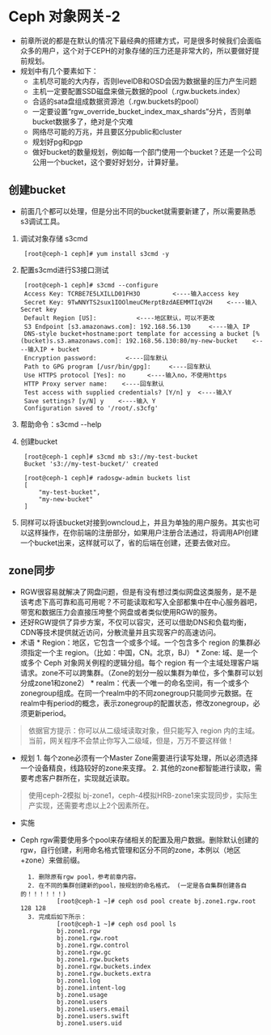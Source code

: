 # Ceph 对象网关-2

* 前章所说的都是在默认的情况下最经典的搭建方式，可是很多时候我们会面临众多的用户，这个对于CEPH的对象存储的压力还是非常大的，所以要做好提前规划。
* 规划中有几个要素如下：
    * 主机尽可能的大内存，否则levelDB和OSD会因为数据量的压力产生问题
    * 主机一定要配置SSD磁盘来做元数据的pool（.rgw.buckets.index）
    * 合适的sata盘组成数据资源池（.rgw.buckets的pool）
    * 一定要设置“rgw_override_bucket_index_max_shards”分片，否则单bucket数据多了，绝对是个灾难
    * 网络尽可能的万兆，并且要区分public和cluster
    * 规划好pg和pgp
    * 做好bucket的数量规划，例如每一个部门使用一个bucket？还是一个公司公用一个bucket，这个要好好划分，计算好量。

## 创建bucket
* 前面几个都可以处理，但是分出不同的bucket就需要新建了，所以需要熟悉s3调试工具。
1. 调试对象存储 s3cmd

        [root@ceph-1 ceph]# yum install s3cmd -y
2. 配置s3cmd进行S3接口测试

        [root@ceph-1 ceph]# s3cmd --configure
        Access Key: TCRBE7E5LXILLD01FH3O         <----输入access key
        Secret Key: 9TwNNYTS2sux1IOOlmeuCMerptBzdAEEMMTIqV2H    <----输入 Secret key
        Default Region [US]:           <----地区默认，可以不更改
        S3 Endpoint [s3.amazonaws.com]: 192.168.56.130     <----输入 IP
        DNS-style bucket+hostname:port template for accessing a bucket [%(bucket)s.s3.amazonaws.com]: 192.168.56.130:80/my-new-bucket    <----输入IP + bucket
        Encryption password:        <----回车默认
        Path to GPG program [/usr/bin/gpg]:     <----回车默认
        Use HTTPS protocol [Yes]: no      <----输入no，不使用https
        HTTP Proxy server name:    <----回车默认
        Test access with supplied credentials? [Y/n] y  <----输入Y
        Save settings? [y/N] y    <----输入 Y
        Configuration saved to '/root/.s3cfg'  

3. 帮助命令：s3cmd --help
4. 创建bucket
        
        [root@ceph-1 ceph]# s3cmd mb s3://my-test-bucket
        Bucket 's3://my-test-bucket/' created

        [root@ceph-1 ceph]# radosgw-admin buckets list
        [
            "my-test-bucket",
            "my-new-bucket"
        ]
5. 同样可以将该bucket对接到owncloud上，并且为单独的用户服务。其实也可以这样操作，在你前端的注册部分，如果用户注册合法通过，将调用API创建一个bucket出来，这样就可以了，省的后端在创建，还要去做对应。

## zone同步

* RGW很容易就解决了网盘问题，但是有没有想过类似网盘这类服务，是不是该考虑下高可靠和高可用呢？不可能读取和写入全部都集中在中心服务器吧，带宽和数据压力会直接压垮整个网盘或者类似使用RGW的服务。
* 还好RGW提供了异步方案，不仅可以容灾，还可以借助DNS和负载均衡，CDN等技术提供就近访问，分散流量并且实现客户的高速访问。
* 术语
        * Region：地区，它包含一个或多个域。一个包含多个 region 的集群必须指定一个主 region。（比如：中国，CN。北京，BJ）
        * Zone: 域、是一个或多个 Ceph 对象网关例程的逻辑分组。每个 region 有一个主域处理客户端请求。zone不可以跨集群。（Zone的划分一般以集群为单位，多个集群可以划分成zone1和zone2）
        * realm：代表一个唯一的命名空间，有一个或多个zonegroup组成。在同一个realm中的不同zonegroup只能同步元数据。在realm中有period的概念，表示zonegroup的配置状态，修改zonegroup，必须更新period。
>依据官方提示：你可以从二级域读取对象，但只能写入 region 内的主域。当前，网关程序不会禁止你写入二级域，但是，万万不要这样做！
* 规划
        1. 每个zone必须有一个Master Zone需要进行读写处理，所以必须选择一个设备精良，线路较好的zone来支撑。
        2. 其他的zone都智能进行读取，需要考虑客户群所在，实现就近读取。
>使用ceph-2模拟 bj-zone1，ceph-4模拟HRB-zone1来实现同步，实际生产实现，还需要考虑以上2个因素所在。

* 实施
* Ceph rgw需要使用多个pool来存储相关的配置及用户数据。删除默认创建的rgw，自行创建，利用命名格式管理和区分不同的zone，本例以（地区+zone）来做前缀。

        1. 删除原有rgw pool，参考前章内容。
        2. 在不同的集群创建新的pool，按规划的命名格式。 (一定是各自集群创建各自的！！！！！！)
                [root@ceph-1 ~]# ceph osd pool create bj.zone1.rgw.root 128 128
        3. 完成后如下所示：
                [root@ceph-1 ~]# ceph osd pool ls
                bj.zone1.rgw
                bj.zone1.rgw.root
                bj.zone1.rgw.control
                bj.zone1.rgw.gc
                bj.zone1.rgw.buckets
                bj.zone1.rgw.buckets.index
                bj.zone1.rgw.buckets.extra
                bj.zone1.log
                bj.zone1.intent-log
                bj.zone1.usage
                bj.zone1.users
                bj.zone1.users.email
                bj.zone1.users.swift
                bj.zone1.users.uid

